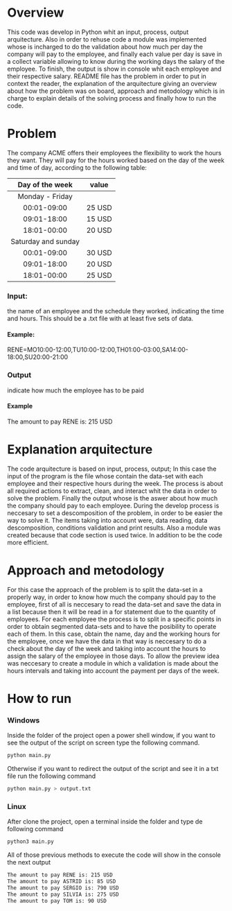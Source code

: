 # Overview

This code was develop in Python whit an input, process, output arquitecture. Also in order to rehuse code a module was implemented whose is incharged to do the validation about how much  per day the company will pay to the employee, and finally each value per day is save in a collect variable allowing to know during the working days the salary of the employee. To finish, the output is show in console whit each employee and their respective salary.
README file has the problem in order to put in context the reader, the explanation of the arquitecture giving an overview about how the problem was on board, approach and metodology which is in charge to explain details of the solving process and finally how to run the code.

# Problem
The company ACME offers their employees the flexibility to work the hours they want. They will pay for the hours worked based on the day of the week and time of day, according to the following table:

| **Day of the week** | **value** |
|:-------------------:|:---------:|
| Monday - Friday     |           |
| 00:01-09:00         | 25 USD    |
| 09:01-18:00         | 15 USD    |
| 18:01-00:00         | 20 USD    |
| Saturday and sunday |           |
| 00:01-09:00         | 30 USD    |
| 09:01-18:00         | 20 USD    |
| 18:01-00:00         | 25 USD    |

### Input: 
the name of an employee and the schedule they worked, indicating the time and hours. This should be a .txt file with at least five sets of data.

#### Example:
RENE=MO10:00-12:00,TU10:00-12:00,TH01:00-03:00,SA14:00-18:00,SU20:00-21:00

### Output
indicate how much the employee has to be paid

#### Example
The amount to pay RENE is: 215 USD

# Explanation arquitecture

The code arquitecture is based on input, process, output; In this case the input of the program is the file whose contain the data-set with each employee and their respective hours during the week. The process is about all required actions to extract, clean, and interact whit the data in order to solve the problem. Finally the output whose is the aswer about how much the company should pay to each employee.
During the develop process is neccesary to set a descomposition of the problem, in order to be easier the way to solve it. The items taking into account were, data reading, data descomposition, conditions validation and print results. Also a module was created because that code section is used twice. In addition to be the code more efficient.

# Approach and metodology

For this case the approach of the problem is to split the data-set in a properly way, in order to know how much the company should pay to the employee, first of all is neccesary to read the data-set and save the data in a list because then it will be read in a for statement due to the quantity of employees. For each employee the process is to split in a specific points in order to obtain segmented data-sets and to have the posibility to operate each of them. In this case, obtain the name, day and the working hours for the employee, once we have the data in that way is neccesary to do a check about the day of the week and taking into account the hours to assign the salary of the employee in those days. To allow the preview idea was neccesary to create a module in which a validation is made about the hours intervals and taking into account the payment per days of the week.

# How to run
### Windows 
Inside the folder of the project open a power shell window, if you want to see the output of the script on screen type the following command.

```bash
python main.py
```
Otherwise if you want to redirect the output of the script and see it in a txt file run the following command
```bash
python main.py > output.txt
```
### Linux
After clone the project, open a terminal inside the folder and type de following command
```bash
python3 main.py 
```

All of those previous methods to execute the code will show in the console the next output
```bash
The amount to pay RENE is: 215 USD
The amount to pay ASTRID is: 85 USD
The amount to pay SERGIO is: 790 USD
The amount to pay SILVIA is: 275 USD
The amount to pay TOM is: 90 USD
```
